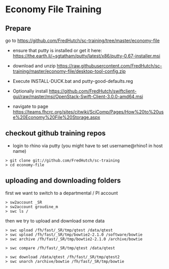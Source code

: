 Economy File Training
===


Prepare
---

go to https://github.com/FredHutch/sc-training/tree/master/economy-file

* ensure that putty is installed or get it here: 
  https://the.earth.li/~sgtatham/putty/latest/x86/putty-0.67-installer.msi
* download and unzip https://raw.githubusercontent.com/FredHutch/sc-training/master/economy-file/desktop-tool-config.zip
* Execute INSTALL-DUCK.bat and putty-good-defaults.reg
* Optionally install https://github.com/FredHutch/swiftclient-gui/raw/master/msi/OpenStack-Swift-Client-3.0.0-amd64.msi
 

* navigate to page https://teams.fhcrc.org/sites/citwiki/SciComp/Pages/How%20to%20use%20Economy%20File%20Storage.aspx


checkout github training repos
---

* login to rhino via putty (you might have to set username@rhino1 in host name) 

```
> git clone git://github.com/FredHutch/sc-training
> cd economy-file
```

uploading and downloading folders
---

first we want to switch to a departmental / PI account

```
> sw2account _SR
> sw2account groudine_m
> swc ls /
```

then we try to upload and download some data 

```
> swc upload /fh/fast/_SR/tmp/qtest /data/qtest
> swc upload /fh/fast/_SR/tmp/bowtie2-2.1.0 /software/bowtie
> swc archive /fh/fast/_SR/tmp/bowtie2-2.1.0 /archive/bowtie

> swc compare /fh/fast/_SR/tmp/qtest /data/qtest

> swc download /data/qtest /fh/fast/_SR/tmp/qtest2
> swc unarch /archive/bowtie /fh/fast/_SR/tmp/bowtie

```


